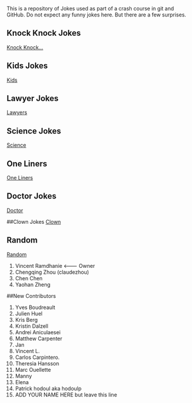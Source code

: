 This is a repository of Jokes used as part of a crash course in git and GitHub.
Do not expect any funny jokes here. But there are a few surprises.

## Knock Knock Jokes
[Knock Knock...](KnockKnock/content.md)

## Kids Jokes
[Kids](Kids/content.md)

## Lawyer Jokes
[Lawyers](Lawyers/content.md)

## Science Jokes
[Science](Science/content.md)

## One Liners
[One Liners](OneLiners/content.md)

## Doctor Jokes
[Doctor](Doctor/content.md)

##Clown Jokes
[Clown](clowns/clown_jokes.md)

## Random
[Random](Random/content.md)

1. Vincent Ramdhanie <--- Owner
2. Chengqing Zhou (claudezhou)
3. Chen Chen
4. Yaohan Zheng

##New Contributors
1. Yves Boudreault
2. Julien Huel
3. Kris Berg
4. Kristin Dalzell
4. Andrei Aniculaesei
5. Matthew Carpenter
6. Jan
7. Vincent L.
8. Carlos Carpintero.
9. Theresia Hansson
10. Marc Ouellette
11. Manny
12. Elena
13. Patrick hodoul aka hodoulp
14. ADD YOUR NAME HERE but leave this line

